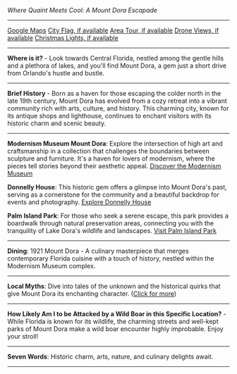 *Where Quaint Meets Cool: A Mount Dora Escapade*

---

[Google Maps](https://www.google.com/maps/place/Mount+Dora,+FL/data=!3m1!1e3)
[City Flag, if available](https://www.google.com/search?tbm=isch&q=Mount+Dora+FL+Flag+Picture)
[Area Tour, if available](https://www.youtube.com/results?search_query=Mount+Dora+FL+4k+tour)
[Drone Views, if available](https://www.youtube.com/results?search_query=Mount+Dora+FL+4k+drone)
[Christmas Lights, if available](https://www.youtube.com/results?search_query=Mount+Dora+FL+christmas+lights&sp=CAI%253D)

---

**Where is it?** - Look towards Central Florida, nestled among the gentle hills and a plethora of lakes, and you'll find Mount Dora, a gem just a short drive from Orlando's hustle and bustle.

---

**Brief History** - Born as a haven for those escaping the colder north in the late 19th century, Mount Dora has evolved from a cozy retreat into a vibrant community rich with arts, culture, and history. This charming city, known for its antique shops and lighthouse, continues to enchant visitors with its historic charm and scenic beauty.

---

**Modernism Museum Mount Dora**: Explore the intersection of high art and craftsmanship in a collection that challenges the boundaries between sculpture and furniture. It's a haven for lovers of modernism, where the pieces tell stories beyond their aesthetic appeal.
[Discover the Modernism Museum](https://www.youtube.com/results?search_query=Mount+Dora+FL+Modernism+Museum)

**Donnelly House**: This historic gem offers a glimpse into Mount Dora's past, serving as a cornerstone for the community and a beautiful backdrop for events and photography.
[Explore Donnelly House](https://www.youtube.com/results?search_query=Mount+Dora+FL+Donnelly+House)

**Palm Island Park**: For those who seek a serene escape, this park provides a boardwalk through natural preservation areas, connecting you with the tranquility of Lake Dora's wildlife and landscapes.
[Visit Palm Island Park](https://www.youtube.com/results?search_query=Mount+Dora+FL+Palm+Island+Park)

---

**Dining**: 1921 Mount Dora - A culinary masterpiece that merges contemporary Florida cuisine with a touch of history, nestled within the Modernism Museum complex.

---

**Local Myths**: Dive into tales of the unknown and the historical quirks that give Mount Dora its enchanting character. ([Click for more](https://www.google.com/search?q=Mount+Dora+FL+local+myths))

---

**How Likely Am I to be Attacked by a Wild Boar in this Specific Location?** - While Florida is known for its wildlife, the charming streets and well-kept parks of Mount Dora make a wild boar encounter highly improbable. Enjoy your stroll!

---

**Seven Words**: Historic charm, arts, nature, and culinary delights await.

---